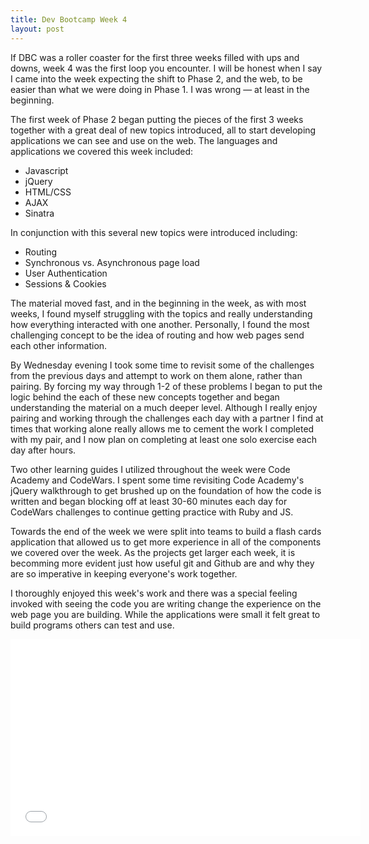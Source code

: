 ```yaml
---
title: Dev Bootcamp Week 4
layout: post
---
```


If DBC was a roller coaster for the first three weeks filled with ups and downs, week 4 was the first loop you encounter. I will be honest when I say I came into the week expecting the shift to Phase 2, and the web, to be easier than what we were doing in Phase 1. I was wrong &mdash; at least in the beginning. 

The first week of Phase 2 began putting the pieces of the first 3 weeks together with a great deal of new topics introduced, all to start developing applications we can see and use on the web. The languages and applications we covered this week included: 
<ul>
  <li>Javascript</li>
  <li>jQuery</li>
  <li>HTML/CSS</li>
  <li>AJAX</li>
  <li>Sinatra</li>
</ul>

In conjunction with this several new topics were introduced including: 
<ul>
  <li>Routing</li>
  <li> Synchronous vs. Asynchronous page load</li>
  <li>User Authentication</li>
  <li>Sessions &amp; Cookies</li>
</ul>

The material moved fast, and in the beginning in the week, as with most weeks, I found myself struggling with the topics and really understanding how everything interacted with one another. Personally, I found the most challenging concept to be the idea of routing and how web pages send each other information. 

By Wednesday evening I took some time to revisit some of the challenges from the previous days and attempt to work on them alone, rather than pairing. By forcing my way through 1-2 of these problems I began to put the logic behind the each of these new concepts together and began understanding the material on a much deeper level. Although I really enjoy pairing and working through the challenges each day with a partner I find at times that working alone really allows me to cement the work I completed with my pair, and I now plan on completing at least one solo exercise each day after hours. 

Two other learning guides I utilized throughout the week were Code Academy and CodeWars. I spent some time revisiting Code Academy&apos;s jQuery walkthrough to get brushed up on the foundation of how the code is written and began blocking off at least 30-60 minutes each day for CodeWars challenges to continue getting practice with Ruby and JS.

Towards the end of the week we were split into teams to build a flash cards application that allowed us to get more experience in all of the components we covered over the week. As the projects get larger each week, it is becomming more evident just how useful git and Github are and why they are so imperative in keeping everyone&apos;s work together.

I thoroughly enjoyed this week&apos;s work and there was a special feeling invoked with seeing the code you are writing change the experience on the web page you are building. While the applications were small it felt great to build programs others can test and use. 

<div class="youtube-video">
<iframe width="560" height="315" src="//www.youtube.com/embed/rChhZ0XcQsE" frameborder="0" allowfullscreen></iframe>
</div>